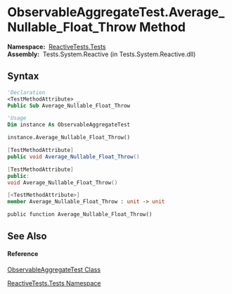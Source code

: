 # ObservableAggregateTest.Average\_Nullable\_Float\_Throw Method

**Namespace:**  [ReactiveTests.Tests](ReactiveTests.Tests\ReactiveTests.Tests.md)  
**Assembly:**  Tests.System.Reactive (in Tests.System.Reactive.dll)

## Syntax

```vb
'Declaration
<TestMethodAttribute> _
Public Sub Average_Nullable_Float_Throw
```

```vb
'Usage
Dim instance As ObservableAggregateTest

instance.Average_Nullable_Float_Throw()
```

```csharp
[TestMethodAttribute]
public void Average_Nullable_Float_Throw()
```

```c++
[TestMethodAttribute]
public:
void Average_Nullable_Float_Throw()
```

```fsharp
[<TestMethodAttribute>]
member Average_Nullable_Float_Throw : unit -> unit 
```

```jscript
public function Average_Nullable_Float_Throw()
```

## See Also

#### Reference

[ObservableAggregateTest Class](ObservableAggregateTest\ObservableAggregateTest.md)

[ReactiveTests.Tests Namespace](ReactiveTests.Tests\ReactiveTests.Tests.md)




